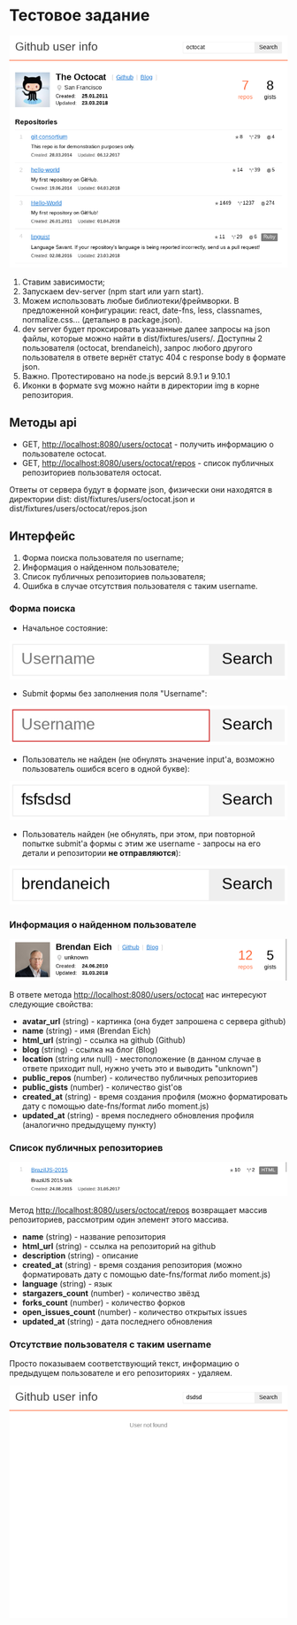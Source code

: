 # Тестовое задание

![screenshot](./screenshot.png)

1. Ставим зависимости;
2. Запускаем dev-server (npm start или yarn start).
3. Можем использовать любые библиотеки/фреймворки. В предложенной конфигурации: react, date-fns, less, classnames, normalize.css... (детально в package.json).
4. dev server будет проксировать указанные далее запросы на json файлы, которые можно найти в dist/fixtures/users/. Доступны 2 пользователя (octocat, brendaneich), запрос любого другого пользователя в ответе вернёт статус 404 с response body в формате json.
5. Важно. Протестировано на node.js версий 8.9.1 и 9.10.1
6. Иконки в формате svg можно найти в директории img в корне репозитория.

## Методы api

* GET, [http://localhost:8080/users/octocat](http://localhost:8080/users/octocat) - получить информацию о пользователе octocat.
* GET, [http://localhost:8080/users/octocat/repos](http://localhost:8080/users/octocat) - список публичных репозиториев пользователя octocat.

Ответы от сервера будут в формате json, физически они находятся в директории dist: dist/fixtures/users/octocat.json и dist/fixtures/users/octocat/repos.json

## Интерфейс

1. Форма поиска пользователя по username;
2. Информация о найденном пользователе;
3. Список публичных репозиториев пользователя;
4. Ошибка в случае отсутствия пользователя с таким username.

### Форма поиска

* Начальное состояние:

![search-initial](./search-initial.png)

* Submit формы без заполнения поля "Username":

![search-invalid](./search-invalid.png)

* Пользователь не найден (не обнулять значение input'a, возможно пользователь ошибся всего в одной букве):

![search-not-found](./search-not-found.png)

* Пользователь найден (не обнулять, при этом, при повторной попытке submit'а формы с этим же username - запросы на его детали и репозитории **не отправляются**):

![search-user](./search-user.png)

### Информация о найденном пользователе

![user-info](./user-info.png)

В ответе метода [http://localhost:8080/users/octocat](http://localhost:8080/users/octocat) нас интересуют следующие свойства:

* **avatar_url** (string) - картинка (она будет запрошена с сервера github)
* **name** (string) - имя (Brendan Eich)
* **html_url** (string) - ссылка на github (Github)
* **blog** (string) - ссылка на блог (Blog)
* **location** (string или null) - местоположение (в данном случае в ответе приходит null, нужно учеть это и выводить "unknown")
* **public_repos** (number) - количество публичных репозиториев
* **public_gists** (number) - количество gist'ов
* **created_at** (string) - время создания профиля (можно форматировать дату с помощью date-fns/format либо moment.js)
* **updated_at** (string) - время последнего обновления профиля (аналогично предыдущему пункту)

### Список публичных репозиториев

![repo](./repo.png)

Метод [http://localhost:8080/users/octocat/repos](http://localhost:8080/users/octocat) возвращает массив репозиториев, рассмотрим один элемент этого массива.

* **name** (string) - название репозитория
* **html_url** (string) - ссылка на репозиторий на github
* **description** (string) - описание
* **created_at** (string) - время создания репозитория (можно форматировать дату с помощью date-fns/format либо moment.js)
* **language** (string) - язык
* **stargazers_count** (number) - количество звёзд
* **forks_count** (number) - количество форков
* **open_issues_count** (number) - количество открытых issues
* **updated_at** (string) - дата последнего обновления

### Отсутствие пользователя с таким username

Просто показываем соответствующий текст, информацию о предыдущем пользователе и его репозиториях - удаляем.

![user-not-found](./user-not-found.png)

